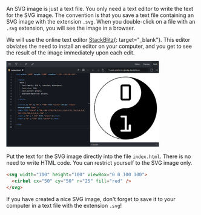 An SVG image is just a text file. You only need a text editor to write the text for the SVG image. The convention is that you save a text file containing an SVG image with the extension `.svg`. When you double-click on a file with an `.svg` extension, you will see the image in a browser.

We will use the online text editor [StackBlitz](https://stackblitz.com/fork/web-platform){: target="_blank"}. This editor obviates the need to install an editor on your computer, and you get to see the result of the image immediately upon each edit.

<div class="dodona-centered-group">
  <img width="80%" src="media/stackblitz.png" data-caption="In the online text editor StackBlitz, you can write the text of an SVG image in the <samp>index.html</samp> file, and immediately get to see the result." />
</div>

Put the text for the SVG image directly into the file `index.html`. There is no need to write HTML code. You can restrict yourself to the SVG image only.

```html
<svg width="100" height="100" viewBox="0 0 100 100">
  <cirkel cx="50" cy="50" r="25" fill="red" />
</svg>
```

If you have created a nice SVG image, don't forget to save it to your computer in a text file with the extension `.svg`!
